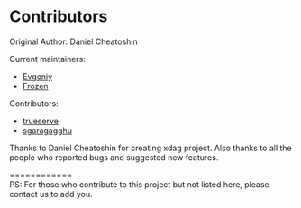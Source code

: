 Contributors
============

Original Author: Daniel Cheatoshin

Current maintainers: 
* [Evgeniy](https://github.com/jonano614)
* [Frozen](https://github.com/xrdavies)

Contributors:
* [trueserve](https://github.com/trueserve)
* [sgaragagghu](https://github.com/sgaragagghu)



Thanks to Daniel Cheatoshin for creating xdag project.
Also thanks to all the people who reported bugs and suggested new features.

============  
PS: For those who contribute to this project but not listed here, please contact us to add you.
